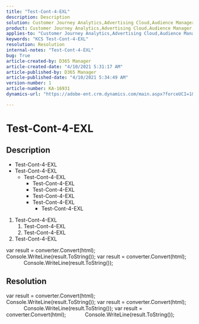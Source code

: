 ```yaml
---
title: "Test-Cont-4-EXL"
description: Description
solution: Customer Journey Analytics,Advertising Cloud,Audience Manager,Analytics,Adobe Sign,Admin
product: Customer Journey Analytics,Advertising Cloud,Audience Manager,Analytics,Adobe Sign,Admin
applies-to: "Customer Journey Analytics,Advertising Cloud,Audience Manager,Analytics,Adobe Sign,Admin"
keywords: "KCS Test-Cont-4-EXL"
resolution: Resolution
internal-notes: "Test-Cont-4-EXL"
bug: True
article-created-by: D365 Manager
article-created-date: "4/10/2021 5:31:17 AM"
article-published-by: D365 Manager
article-published-date: "4/10/2021 5:34:49 AM"
version-number: 1
article-number: KA-16931
dynamics-url: "https://adobe-ent.crm.dynamics.com/main.aspx?forceUCI=1&pagetype=entityrecord&etn=knowledgearticle&id=1c0b3bf4-bd99-eb11-b1ac-000d3a368d62"

---
```

# Test-Cont-4-EXL

## Description


- Test-Cont-4-EXL
- Test-Cont-4-EXL
    - Test-Cont-4-EXL
        - Test-Cont-4-EXL
        - Test-Cont-4-EXL
        - Test-Cont-4-EXL
        - Test-Cont-4-EXL
            - Test-Cont-4-EXL






1. Test-Cont-4-EXL
    1. Test-Cont-4-EXL
    2. Test-Cont-4-EXL
2. Test-Cont-4-EXL




var result = converter.Convert(html);
             Console.WriteLine(result.ToString());
 var result = converter.Convert(html);
             Console.WriteLine(result.ToString());


## Resolution


var result = converter.Convert(html);
             Console.WriteLine(result.ToString());
 var result = converter.Convert(html);
             Console.WriteLine(result.ToString());
 var result = converter.Convert(html);
             Console.WriteLine(result.ToString());
